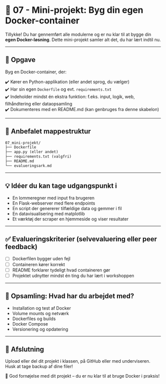 # 🧪 07 - Mini-projekt: Byg din egen Docker-container

Tillykke! Du har gennemført alle modulerne og er nu klar til at bygge din **egen Docker-løsning**. Dette mini-projekt samler alt det, du har lært indtil nu.

---

## 🎯 Opgave

Byg en Docker-container, der:

✔️ Kører en Python-applikation (eller andet sprog, du vælger)  
✔️ Har sin egen `Dockerfile` og evt. `requirements.txt`  
✔️ Indeholder mindst én ekstra funktion: f.eks. input, logik, web, filhåndtering eller dataopsamling  
✔️ Dokumenteres med en README.md (kan genbruges fra denne skabelon)

---

## 📁 Anbefalet mappestruktur

```txt
07_mini-projekt/
├── Dockerfile
├── app.py (eller andet)
├── requirements.txt (valgfri)
├── README.md
└── evalueringsark.md
```

---

## 💡 Idéer du kan tage udgangspunkt i

- En lommeregner med input fra brugeren
- En Flask-webserver med flere endpoints
- En script der genererer tilfældige data og gemmer i fil
- En datavisualisering med matplotlib
- Et værktøj der scraper en hjemmeside og viser resultater

---

## ✅ Evalueringskriterier (selvevaluering eller peer feedback)

- [ ] Dockerfilen bygger uden fejl
- [ ] Containeren kører korrekt
- [ ] README forklarer tydeligt hvad containeren gør
- [ ] Projektet udnytter mindst én ting du har lært i workshoppen

---

## 🔁 Opsamling: Hvad har du arbejdet med?

- Installation og test af Docker
- Volume mounts og netværk
- Dockerfiles og builds
- Docker Compose
- Versionering og opdatering

---

## 🏁 Afslutning

Upload eller del dit projekt i klassen, på GitHub eller med underviseren. Husk at tage backup af dine filer!

🚀 God fornøjelse med dit projekt – du er nu klar til at bruge Docker i praksis!

